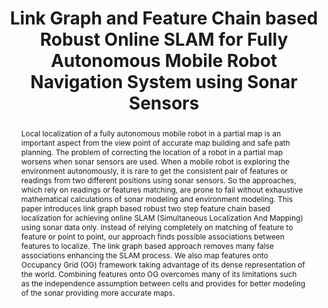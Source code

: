 ---
layout: project-page-new
title: "Link Graph and Feature Chain based Robust Online SLAM for Fully Autonomous Mobile Robot Navigation System using Sonar Sensors"
authors:
  - name: Amit Kumar Pandey
    sup: #
  - name: K. Madhava Krishna
    sup: #
affiliations:
  - name: IIIT Hyderabad, India
    link: https://robotics.iiit.ac.in
    sup: #
permalink: /publications/2007/Pandey_Link-Graph/
abstract: "Local localization of a fully autonomous mobile robot in a partial map is an important aspect from the view point of accurate map building and safe path planning. The problem of correcting the location of a robot in a partial map worsens when sonar sensors are used. When a mobile robot is exploring the environment autonomously, it is rare to get the consistent pair of features or readings from two different positions using sonar sensors. So the approaches, which rely on readings or features matching, are prone to fail without exhaustive mathematical calculations of sonar modeling and environment modeling. This paper introduces link graph based robust two step feature chain based localization for achieving online SLAM (Simultaneous Localization And Mapping) using sonar data only. Instead of relying completely on matching of feature to feature or point to point, our approach finds possible associations between features to localize. The link graph based
approach removes many false associations enhancing the SLAM process. We also map features onto Occupancy Grid (OG) framework taking advantage of its dense representation of the world. Combining features onto OG overcomes many of its limitations such as the independence assumption between
cells and provides for better modeling of the sonar providing more accurate maps. "
paper: https://robotics.iiit.ac.in/uploads/Main/Publications/2007_2.pdf
# iframe: https://www.youtube.com/embed/jhjskX4FQwA

---